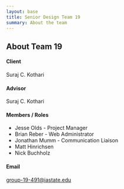 ```yaml
---
layout: base
title: Senior Design Team 19
summary: About the team
---
```


## About Team 19

#### Client

Suraj C. Kothari

#### Advisor

Suraj C. Kothari

#### Members / Roles

* Jesse Olds - Project Manager
* Brian Reber - Web Administrator
* Jonathan Mumm - Communication Liaison
* Matt Hinrichsen
* Nick Buchholz

#### Email

<group-19-491@iastate.edu>
